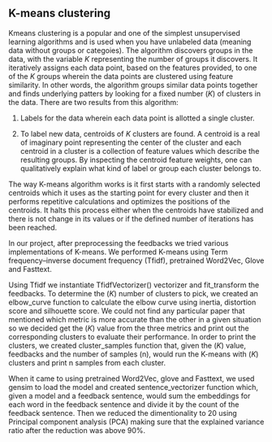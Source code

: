 ## K-means clustering

Kmeans clustering is a popular and one of the simplest unsupervised learning algorithms and is used when you have unlabeled data (meaning data without groups or categoies).
The algorithm discovers groups in the data, with the variable <em>K</em> representing the number of groups it discovers. It iteratively assigns each data point, based on the features provided, to one of the <em>K</em> groups wherein the data points are clustered using feature similarity.
In other words, the algorithm groups similar data points together and finds underlying patters by looking for a fixed number (<em>K</em>) of clusters in the data.
There are two results from this algorithm: 

1. Labels for the data wherein each data point is allotted a single cluster.

2. To label new data, centroids of <em>K</em> clusters are found. A centroid is a real of imaginary point representing the center of the cluster and each centroid in a cluster is a collection of feature values which describe the resulting groups. By inspecting the centroid feature weights, one can qualitatively explain what kind of label or group each cluster belongs to.

The way K-means algorithm works is it first starts with a randomly selected centroids which it uses as the starting point for every cluster and then it performs repetitive calculations and optimizes the positions of the centroids. It halts this process either when the centroids have stabilized and there is not change in its values or if the defined number of iterations has been reached.

In our project, after preprocessing the feedbacks we tried various implementations of K-means. We performed K-means using Term frequency–inverse document frequency (Tfidf), pretrained Word2Vec, Glove and Fasttext. 

Using Tfidf we instantiate TfidfVectorizer() vectorizer and fit_transform the feedbacks. To determine the (<em>K</em>) number of clusters to pick, we created an elbow_curve function to calculate the elbow curve using inertia, distortion score and silhouette score. We could not find any particular paper that mentioned which metric is more accurate than the other in a given situation so we decided get the (<em>K</em>) value from the three metrics and print out the corresponding clusters to evaluate their performance. In order to print the clusters, we created cluster_samples function that, given the (<em>K</em>) value, feedbacks and the number of samples (n), would run the K-means with (<em>K</em>) clusters and print n samples from each cluster.

When it came to using pretrained Word2Vec, glove and Fasttext, we used gensim to load the model and created sentence_vectorizer function which, given a model and a feedback sentence, would sum the embeddings for each word in the feedback sentence and divide it by the count of the feedback sentence. Then we reduced the dimentionality to 20 using Principal component analysis (PCA) making sure that the explained variance ratio after the reduction was above 90%. 
